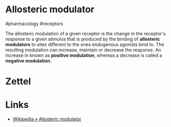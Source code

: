 # Allosteric modulator
#pharmacology #receptors

The allosteric modulation of a given receptor is the change in the receptor's response to a given stimulus that is produced by the binding of **allosteric modulators** to sites different to the ones endogenous agonists bind to. The resulting modulation can increase, maintain or decrease the response. An increase in known as **positive modulation**, whereas a decrease is called a **negative modulation**.

# Zettel

# Links

- [Wikipedia » Allosteric modulator](https://en.wikipedia.org/wiki/Allosteric_modulator)
